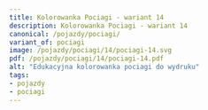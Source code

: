 ```yaml
---
title: Kolorowanka Pociagi - wariant 14
description: Kolorowanka Pociagi - wariant 14
canonical: /pojazdy/pociagi/
variant_of: pociagi
image: /pojazdy/pociagi/14/pociagi-14.svg
pdf: /pojazdy/pociagi/14/pociagi-14.pdf
alt: "Edukacyjna kolorowanka pociagi do wydruku"
tags:
- pojazdy
- pociagi
---
```

